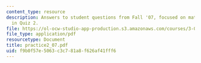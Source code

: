 ```yaml
---
content_type: resource
description: Answers to student questions from Fall '07, focused on material covered
  in Quiz 2.
file: https://ol-ocw-studio-app-production.s3.amazonaws.com/courses/3-032-mechanical-behavior-of-materials-fall-2007/f9b0f57e5063c3c781a8f626af41fff6_practice2_07.pdf
file_type: application/pdf
resourcetype: Document
title: practice2_07.pdf
uid: f9b0f57e-5063-c3c7-81a8-f626af41fff6
---
```

